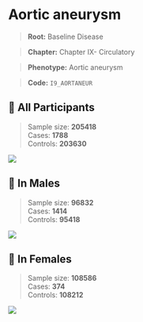 # Aortic aneurysm

> **Root:** Baseline Disease  

> **Chapter:** Chapter IX- Circulatory  

> **Phenotype:** Aortic aneurysm  

> **Code:** `I9_AORTANEUR`

## 🧪 All Participants  
> Sample size: **205418**  
> Cases: **1788**  
> Controls: **203630**
<img src="/Disease/Figures/ALL/Incidence/I9_AORTANEUR.png"/>
<CsvTable src="/Disease/Data/ALL/Incidence/COX_I9_AORTANEUR.csv" label="🔍 View full results" />

## 👨 In Males  
> Sample size: **96832**  
> Cases: **1414**  
> Controls: **95418**
<img src="/Disease/Figures/Male/Incidence/I9_AORTANEUR.png"/>
<CsvTable src="/Disease/Data/Male/Incidence/COX_I9_AORTANEUR.csv" label="🔍 View full results" />

## 👩 In Females  
> Sample size: **108586**  
> Cases: **374**  
> Controls: **108212**
<img src="/Disease/Figures/Female/Incidence/I9_AORTANEUR.png"/>
<CsvTable src="/Disease/Data/Female/Incidence/COX_I9_AORTANEUR.csv" label="🔍 View full results" />
